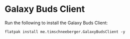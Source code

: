 # Galaxy Buds Client

Run the following to install the Galaxy Buds Client:

```
flatpak install me.timschneeberger.GalaxyBudsClient -y
```

